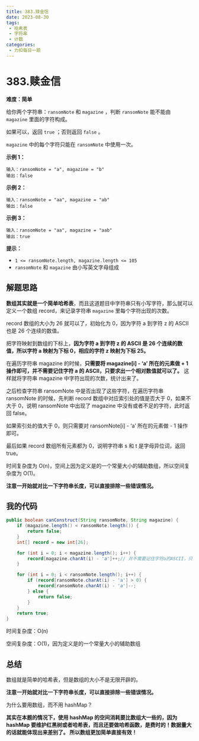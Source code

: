 ```yaml
---
title: 383.赎金信
date: 2023-08-30
tags: 
 - 哈希表
 - 字符串
 - 计数
categories:
 - 力扣每日一题
---
```


# 383.赎金信

**难度：简单**

给你两个字符串：`ransomNote` 和 `magazine` ，判断 `ransomNote` 能不能由 `magazine` 里面的字符构成。

如果可以，返回 `true` ；否则返回 `false` 。

`magazine` 中的每个字符只能在 `ransomNote` 中使用一次。

**示例 1：**

```
输入：ransomNote = "a", magazine = "b"
输出：false
```

**示例 2：**

```
输入：ransomNote = "aa", magazine = "ab"
输出：false
```

**示例 3：**

```
输入：ransomNote = "aa", magazine = "aab"
输出：true
```

**提示：**

- `1 <= ransomNote.length, magazine.length <= 105`
- `ransomNote` 和 `magazine` 由小写英文字母组成

## 解题思路

**数组其实就是一个简单哈希表**，而且这道题目中字符串只有小写字符，那么就可以定义一个数组 record，来记录字符串 `magazine` 里每个字符出现的次数。

record 数组的大小为 26 就可以了，初始化为 0，因为字符 a 到字符 z 的 ASCII 也是 26 个连续的数值。

把字符映射到数组的下标上，**因为字符 a 到字符 z 的 ASCII 是 26 个连续的数值，所以字符 a 映射为下标 0，相应的字符 z 映射为下标 25。**

在遍历字符串 magazine 的时候，**只需要将 magazine[i] - ‘a’ 所在的元素做 + 1 操作即可，并不需要记住字符 a 的 ASCII，只要求出一个相对数值就可以了。** 这样就将字符串 magazine 中字符出现的次数，统计出来了。

之后检查字符串 ransomNote 中是否出现了这些字符，在遍历字符串 ransomNote 的时候，先判断 record 数组中对应索引处的值是否大于 0，如果不大于 0，说明 ransomNote 中出现了 magazine 中没有或者不足的字符，此时返回 false。

如果索引处的值大于 0，则只需要对 ransomNote[i] - ‘a’ 所在的元素做 - 1 操作即可。

最后如果 record 数组所有元素都为 0，说明字符串 s 和 t 是字母异位词，返回 true。

时间复杂度为 O(n)，空间上因为定义是的一个常量大小的辅助数组，所以空间复杂度为 O(1)。

**注意一开始就对比一下字符串长度，可以直接排除一些错误情况。**

## 我的代码

```java
public boolean canConstruct(String ransomNote, String magazine) {
    if (magazine.length() < ransomNote.length()) {
        return false;
    }
    int[] record = new int[26];

    for (int i = 0; i < magazine.length(); i++) {
        record[magazine.charAt(i) - 'a']++;// 并不需要记住字符a的ASCII，只要求出一个相对数值就可以了
    }

    for (int i = 0; i < ransomNote.length(); i++) {
        if (record[ransomNote.charAt(i) - 'a'] > 0) {
            record[ransomNote.charAt(i) - 'a']--;
        } else {
            return false;
        }
    }
    return true;
}
```

时间复杂度：O(n)

空间复杂度：O(1)，因为定义是的一个常量大小的辅助数组

## 总结

数组就是简单的哈希表，但是数组的大小不是无限开辟的。

**注意一开始就对比一下字符串长度，可以直接排除一些错误情况。**

为什么要用数组，而不用 hashMap？

**其实在本题的情况下，使用 hashMap 的空间消耗要比数组大一些的，因为 hashMap 要维护红黑树或者哈希表，而且还要做哈希函数，是费时的！数据量大的话就能体现出来差别了。 所以数组更加简单直接有效！**
